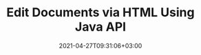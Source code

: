 ---
############################# Static ############################
layout: "product"
date: 2021-04-27T09:31:06+03:00
draft: false

product: "Editor"
product_tag: "editor"
platform: "Java"
platform_tag: "java"

############################# Head ############################
head_title: "Java Document Editor API | Edit Word Web XML Text Files using HTML"
head_description: "Document editor API for Java. Load Microsoft Word, XML, web &amp; text files into HTML and convert back to original format after manipulation."

############################# Header ############################
title: "Edit Documents via HTML Using Java API"
description: "Integrate Java applications with HTML editor to manipulate documents & convert back to original format.‎"
button:
    enable: true

############################# SubMenu ############################
submenu:
    enable: true
    
    left:
        img_alt: "GroupDocs.Editor for Java"
        image: "https://www.groupdocs.cloud/templates/groupdocs/images/product-logos/groupdocs-editor-java.png"
        product: "GroupDocs.Editor"
        platform: "Java"

    middle:
        button:
            # button loop
            - link: "#overview"
              text: "Overview"

            # button loop
            - link: "#features"
              text: "Features"

            # button loop
            - link: "#support"
              text: "Support"

            # button loop
            - link: "https://products.groupdocs.app/editor"
              text: "Live Demo"

            # button loop
            - link: "https://purchase.groupdocs.com/pricing/editor/java"
              text: "Pricing"

    right:
        link_download: "https://downloads.groupdocs.com/editor"
        link_learn: "https://docs.groupdocs.com/editor/java/"
        link_buy: "https://purchase.groupdocs.com"

############################# Overview ############################
overview:
    enable: true
    content: |
      GroupDocs.Editor for Java API enables document editing in form of HTML. API supports multiple document formats and can be integrated with any external, opensource or paid HTML editor. Editor API will process to load documents, convert it to HTML, provide HTML to external UI and then save HTML to original document after manipulation. It can also be used to generate different Microsoft Word, Excel spreadsheets, PowerPoint files, OpenDocument formats, XML and TXT documents.
    tabs:
      enable: true     
      
      ## TAB ONE ##
      tab_one:
        description: |
          Following is an overview of GroupDocs.Editor for Java:

        left:
          enable: true
          icon: "fab fa-html5"
          title: "Manipulate Using HTML"
          content: |
            * Load Supported Document
            * Edit Content using HTML
            * Edit Related Styles
            * Convert to Original Format
      
      ## TAB TWO ##
      tab_two:
        description: |
          GroupDocs.Editor for Java supports following [file formats](https://docs.groupdocs.com/editor/java/supported-document-formats/) - (PDF file format support will be implemented in future versions.)

        left:
          enable: true
          table:
            # table loop
            - title: "Microsoft Office"
              content: |
                * **Microsoft Word**: DOC, DOCX, DOCM, DOT, DOTM, DOTX, FlatOPC, WordML, RTF
                * **Microsoft Excel**: XLS, XLSX, XLSM, XLT, XLTX, XLTM, XLSB, XLAM, CSV, TSV, SXC, SpreadsheetML, DIF, DSV
                * **Microsoft PowerPoint**: PPT, PPTX, PPTM, PPS, PPSX, PPSM, POT, POTX, POTM

        right:
          enable: true
          table:
            # table loop
            - title: "Images, Graphics & Diagrams"
              content: |
                * **OpenDocument Formats**: ODT, OTT, ODS, FODS, ODP, OTP
                * **Text**: TXT
                * **Web**: HTML, MHTML
                * **Other**: MOBI, XML

      ## TAB THREE ##
      tab_three:
        description: |
          GroupDocs.Editor for Java supports following Operating Systems, Frameworks & Package ‎Managers:‎
        
        left:
          enable: true
          table:
            # table loop
            - icon: "fab fa-windows"
              title: "Operating Systems"
              content: |
                * Microsoft Windows Desktop
                * Microsoft Windows Server
                * Linux
                * MacOS

            # table loop
            - icon: "fas fa-code"
              title: "Supported Frameworks"
              content: |
                * Java 7 (1.7) and above

        right:
          enable: true
          table:
            # table loop
            - icon: "fas fa-cogs"
              title: "Development Environments"
              content: |
                * NetBeans
                * IntelliJ IDEA
                * Eclipse
            # table loop
            - icon: "fas fa-tools"
              title: "Build Automation Tool"
              content: |
                * Maven

############################# Features ############################
features:
    enable: true
    title: "GroupDocs.Editor for Java Features"

    feature:
      # feature loop
      - icon: "fas fa-copy"
        content: "Easy HTML Editor Integration"

      # feature loop
      - icon: "fas fa-eye"
        content: "Document Conversion to HTML DOM"

      # feature loop
      - icon: "fas fa-bolt"
        content: "Extract HTML Content via Stream"
      
      # feature loop
      - icon: "fas fa-file-powerpoint"
        content: "Load, Edit & Save Word, Excel & PowerPoint File Formats"

      # feature loop
      - icon: "fas fa-code"
        content: "Fetch HTML along with Embedded Elements"

      # feature loop
      - icon: "fas fa-cloud"
        content: "Import, View and Edit XML Documents"

      # feature loop
      - icon: "fas fa-remove-format"
        content: "By-pass HTML Content & Save Embedded Resources"

      # feature loop
      - icon: "fas fa-comment-slash"
        content: "View, Edit and Save Word Processing Documents in Paginal Mode"

      # feature loop
      - icon: "fas fa-location-arrow"
        content: "Get Content of HTML Body Tag from File"

      # feature loop
      - icon: "fas fa-border-all"
        content: "Extract CSS Content of HTML File"

      # feature loop
      - icon: "fas fa-wrench"
        content: "Use String Content to Get HTML DOM & Convert to File"

      # feature loop
      - icon: "fas fa-columns"
        content: "Convert HTML DOM with Embedded Elements"

      # feature loop
      - icon: "fas fa-file-word"
        content: "Convert Files of Multiple Formats in HTML for Editing"

      # feature loop
      - icon: "fas fa-envelope"
        content: "Get Meta Information of Input Documents without Editing"

      # feature loop
      - icon: "fas fa-print"
        content: "Save Edited Documents to Plain Text File Format"

      # feature loop
      - icon: "fas fa-file-archive"
        content: "Conversion Accuracy"

      # feature loop
      - icon: "fas fa-lock"
        content: "Apply Password to Output Document"

      # feature loop
      - icon: "fas fa-file-code"
        content: "Database (DB) Agnostic"
      
      # feature loop
      - icon: "fas fa-fill-drip"
        content: "User Interface (UI) Agnostic"

      # feature loop
      - icon: "fas fa-file-excel"
        content: "Supports Metered Licensing"

    more_feature:
      # more_feature_loop
      - title: "Accurately Convert to and from HTML DOM"
        content: |
          Using GroupDocs.Editor for Java allows you to build applications in Java that load a document of supported file format to convert it into HTML Document Object Model (DOM) along with its associated elements, e.g., CSS. Furthermore, our Editor Java API allows you to edit the HTML in any of the popular HTML Editors. After your required modifications are done, GroupDocs.Editor for Java helps you to convert this resultant HTML back to its original file format.
          
          ```java
          // Obtain document stream
          InputStream inputStream = new FileInputStream(CommonUtilities.getStoragePath("Content.HTML"));
          InputHtmlDocument htmlDoc = EditorHandler.toHtml(inputStream);
          // Obtain HTML document content
          String cssContent = htmlDoc.getEmbeddedHtml();
          System.out.println(cssContent);
          ```
      # more_feature_loop
      - title: "Load & Fetch Associate Elements"
        content: "GroupDocs.Editor for Java API enables you to fetch the associated elements from documents of supported formats, such as images, CSS, fonts & more. Then you can load these fetched associated elements, traverse them and save them separately from the final HTML file, and have a well-managed output.‎‎"

############################# Support ############################
support:
    enable: true

############################# Solutions ############################
solutions:
    enable: true
    title: "GroupDocs.Editor offers document viewing APIs for other popular development environments"

    solution:
        # solution loop
        - img_alt: "GroupDocs.Editor for .NET"
          image: "https://www.groupdocs.cloud/templates/groupdocs/images/product-logos/groupdocs-editor-net.png"
          product: "GroupDocs.Editor"
          platform: ".NET"
          link: "/editor/net"

############################# Back to top ###############################
back_to_top:
  enable: true
---